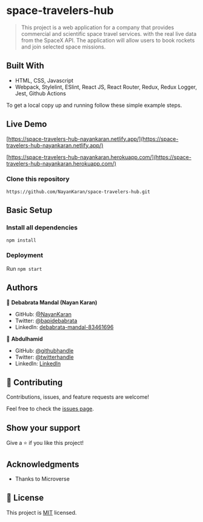 # space-travelers-hub

> This project is a web application for a company that provides commercial and scientific space travel services. with the real live data from the SpaceX API. The application will allow users to book rockets and join selected space missions.


## Built With

- HTML, CSS, Javascript
- Webpack, Stylelint, ESlint, React JS, React Router, Redux, Redux Logger, Jest, Github Actions

To get a local copy up and running follow these simple example steps.


## Live Demo

[https://space-travelers-hub-nayankaran.netlify.app/](https://space-travelers-hub-nayankaran.netlify.app/)

[https://space-travelers-hub-nayankaran.herokuapp.com/](https://space-travelers-hub-nayankaran.herokuapp.com/)

### Clone this repository

```
https://github.com/NayanKaran/space-travelers-hub.git
```

## Basic Setup
### Install all dependencies

```
npm install
```

### Deployment

Run ```npm start```

## Authors

👤 **Debabrata Mandal (Nayan Karan)**

- GitHub: [@NayanKaran](https://github.com/NayanKaran)
- Twitter: [@bapidebabrata](https://twitter.com/bapidebabrata)
- LinkedIn: [debabrata-mandal-83461696](https://www.linkedin.com/in/debabrata-mandal-83461696/)

👤 **Abdulhamid**

- GitHub: [@githubhandle](https://github.com/abdulhamiid)
- Twitter: [@twitterhandle](https://twitter.com/abdulhamid_adio)
- LinkedIn: [LinkedIn](https://linkedin.com/)

## 🤝 Contributing

Contributions, issues, and feature requests are welcome!

Feel free to check the [issues page](../../issues/).

## Show your support

Give a ⭐️ if you like this project!

## Acknowledgments

- Thanks to Microverse


## 📝 License

This project is [MIT](./MIT.md) licensed.